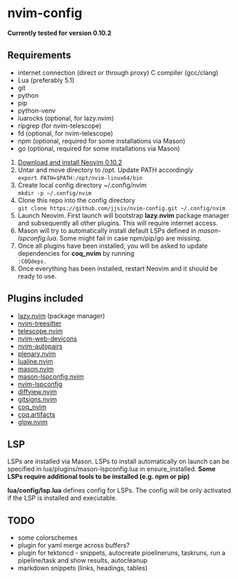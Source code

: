 # nvim-config

**Currently tested for version 0.10.2**

## Requirements

- internet connection (direct or through proxy) C compiler (gcc/clang)
- Lua (preferably 5.1)
- git
- python
- pip
- python-venv
- luarocks (optional, for lazy.nvim)
- ripgrep (for nvim-telescope)
- fd (optional, for nvim-telescope)
- npm (optional, required for some installations via Mason)
- go (optional, required for some installations via Mason)

1. [Download and install Neovim 0.10.2](https://github.com/neovim/neovim/releases/tag/v0.10.2)
2. Untar and move directory to /opt. Update PATH accordingly  
   `export PATH=$PATH:/opt/nvim-linux64/bin`
3. Create local config directory ~/.config/nvim  
   `mkdir -p ~/.config/nvim`
4. Clone this repo into the config directory  
   `git clone https://github.com/jjsiv/nvim-config.git ~/.config/nvim`
5. Launch Neovim. First launch will bootstrap **lazy.nvim** package manager and subsequently all other plugins. This will require internet access.
6. Mason will try to automatically install default LSPs defined in _mason-lspconfig.lua_. Some might fail in case npm/pip/go are missing.
7. Once all plugins have been installed, you will be asked to update dependencies for **coq_nvim** by running  
   `:COQdeps.`
8. Once everything has been installed, restart Neovim and it should be ready to use.

## Plugins included

- [lazy.nvim](https://github.com/folke/lazy.nvim) (package manager)
- [nvim-treesitter](https://github.com/nvim-treesitter/nvim-treesitter)
- [telescope.nvim](https://github.com/nvim-telescope/telescope.nvim)
- [nvim-web-devicons](https://github.com/nvim-tree/nvim-web-devicons)
- [nvim-autopairs](https://github.com/windwp/nvim-autopairs)
- [plenary.nvim](https://github.com/nvim-lua/plenary.nvim)
- [lualine.nvim](https://github.com/nvim-lualine/lualine.nvim)
- [mason.nvim](https://github.com/williamboman/mason.nvim)
- [mason-lspconfig.nvim](https://github.com/williamboman/mason-lspconfig.nvim)
- [nvim-lspconfig](https://github.com/neovim/nvim-lspconfig)
- [diffview.nvim](https://github.com/sindrets/diffview.nvim)
- [gitsigns.nvim](https://github.com/lewis6991/gitsigns.nvim)
- [coq_nvim](https://github.com/ms-jpq/coq_nvim)
- [coq.artifacts](https://github.com/ms-jpq/coq.artifacts)
- [glow.nvim](https://github.com/ellisonleao/glow.nvim)

## LSP

LSPs are installed via Mason. LSPs to install automatically on launch can be specified in lua/plugins/mason-lspconfig.lua in ensure_installed. **Some LSPs require additional tools to be installed (e.g. npm or pip)**

**lua/config/lsp.lua** defines config for LSPs. The config will be only activated if the LSP is installed and executable.

## TODO

- some colorschemes
- plugin for yaml merge across buffers?
- plugin for tektoncd - snippets, autocreate pioelineruns, taskruns, run a pipeline/task and show results, autocleanup
- markdown snippets (links, headings, tables)
